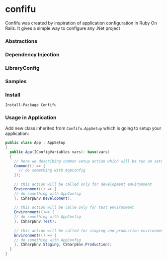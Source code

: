 # confifu
Confifu was created by inspiration of application configuration in Ruby On Rails. It gives a simple way to configure any .Net project

### Abstractions

### Dependency Injection

### LibraryConfig

### Samples

### Install

```
Install-Package Confifu
```

### Usage in Application

Add new class inherited from `Confifu.AppSetup` which is going to setup your application:
```csharp
public class App : AppSetup 
{
  public App(IConfigVariables vars): base(vars)
  {
    // here we describing common setup action which will be run on setup phase
    Common(() => {
      // do something with AppConfig
    });
    
    // this action will be called only for development environment
    Environment(() => {
    // do something with AppConfig
    }, CSharpEnv.Development);
    
    // this action will be calle only for test environment
    Environment(()=> {
    // do something with AppConfig
    }, CSharpEnv.Test);
    
    // this action will be called for staging and production environment
    Environment(() => {
    // do something with AppConfig
    }, CSharpEnv.Staging, CSharpEnv.Production);
  }
}
```
